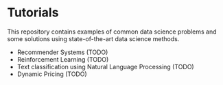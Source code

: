 # Tutorials

This repository contains examples of common 
data science problems and some solutions using
state-of-the-art data science methods.

* Recommender Systems (TODO)
* Reinforcement Learning (TODO)
* Text classification using Natural Language Processing (TODO)
* Dynamic Pricing (TODO)